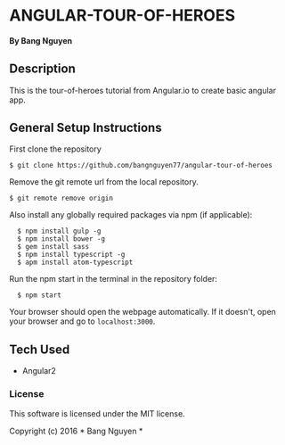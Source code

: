 # ANGULAR-TOUR-OF-HEROES
#### By Bang Nguyen

## Description
This is the tour-of-heroes tutorial from Angular.io to create basic angular app.

## General Setup Instructions
First clone the repository
```
$ git clone https://github.com/bangnguyen77/angular-tour-of-heroes
```

Remove the git remote url from the local repository.  
```
$ git remote remove origin
```

Also install any globally required packages via npm (if applicable):
```
  $ npm install gulp -g
  $ npm install bower -g
  $ gem install sass
  $ npm install typescript -g
  $ apm install atom-typescript
```

Run the npm start in the terminal in the repository folder:
```
  $ npm start
```
Your browser should open the webpage automatically. If it doesn't, open your browser and go to `localhost:3000`.

## Tech Used
* Angular2

### License

This software is licensed under the MIT license.

Copyright (c) 2016 * Bang Nguyen *
